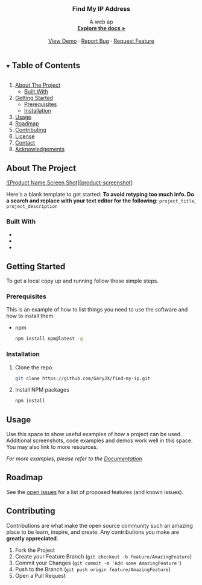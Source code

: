 <!-- TODO: Update README.md. Once done, make repo public -->
<!--
*** Thanks for checking out the Best-README-Template. If you have a suggestion
*** that would make this better, please fork the repo and create a pull request
*** or simply open an issue with the tag "enhancement".
*** Thanks again! Now go create something AMAZING! :D
***
***
***
*** To avoid retyping too much info. Do a search and replace for the following:
*** project_description
-->

<!-- PROJECT LOGO -->
<br />
<p align="center">

  <h3 align="center">Find My IP Address</h3>

  <p align="center">
    A web ap
    <br />
    <a href="https://github.com/GaryJX/find-my-ip"><strong>Explore the docs »</strong></a>
    <br />
    <br />
    <a href="https://github.com/GaryJX/find-my-ip">View Demo</a>
    ·
    <a href="https://github.com/GaryJX/find-my-ip/issues">Report Bug</a>
    ·
    <a href="https://github.com/GaryJX/find-my-ip/issues">Request Feature</a>
  </p>
</p>

<!-- TABLE OF CONTENTS -->
<details open="open">
  <summary><h2 style="display: inline-block">Table of Contents</h2></summary>
  <ol>
    <li>
      <a href="#about-the-project">About The Project</a>
      <ul>
        <li><a href="#built-with">Built With</a></li>
      </ul>
    </li>
    <li>
      <a href="#getting-started">Getting Started</a>
      <ul>
        <li><a href="#prerequisites">Prerequisites</a></li>
        <li><a href="#installation">Installation</a></li>
      </ul>
    </li>
    <li><a href="#usage">Usage</a></li>
    <li><a href="#roadmap">Roadmap</a></li>
    <li><a href="#contributing">Contributing</a></li>
    <li><a href="#license">License</a></li>
    <li><a href="#contact">Contact</a></li>
    <li><a href="#acknowledgements">Acknowledgements</a></li>
  </ol>
</details>

<!-- ABOUT THE PROJECT -->

## About The Project

[![Product Name Screen Shot][product-screenshot]](https://example.com)

Here's a blank template to get started:
**To avoid retyping too much info. Do a search and replace with your text editor for the following:**
`project_title`, `project_description`

### Built With

- []()
- []()
- []()

<!-- GETTING STARTED -->

## Getting Started

To get a local copy up and running follow these simple steps.

### Prerequisites

This is an example of how to list things you need to use the software and how to install them.

- npm
  ```sh
  npm install npm@latest -g
  ```

### Installation

1. Clone the repo
   ```sh
   git clone https://github.com/GaryJX/find-my-ip.git
   ```
2. Install NPM packages
   ```sh
   npm install
   ```

<!-- USAGE EXAMPLES -->

## Usage

Use this space to show useful examples of how a project can be used. Additional screenshots, code examples and demos work well in this space. You may also link to more resources.

_For more examples, please refer to the [Documentation](https://example.com)_

<!-- ROADMAP -->

## Roadmap

See the [open issues](https://github.com/GaryJX/find-my-ip/issues) for a list of proposed features (and known issues).

<!-- CONTRIBUTING -->

## Contributing

Contributions are what make the open source community such an amazing place to be learn, inspire, and create. Any contributions you make are **greatly appreciated**.

1. Fork the Project
2. Create your Feature Branch (`git checkout -b feature/AmazingFeature`)
3. Commit your Changes (`git commit -m 'Add some AmazingFeature'`)
4. Push to the Branch (`git push origin feature/AmazingFeature`)
5. Open a Pull Request

<!-- LICENSE -->

<!-- MARKDOWN LINKS & IMAGES -->
<!-- https://www.markdownguide.org/basic-syntax/#reference-style-links -->

[contributors-shield]: https://img.shields.io/github/contributors/GaryJX/repo.svg?style=for-the-badge
[contributors-url]: https://github.com/GaryJX/repo/graphs/contributors
[forks-shield]: https://img.shields.io/github/forks/GaryJX/repo.svg?style=for-the-badge
[forks-url]: https://github.com/GaryJX/repo/network/members
[stars-shield]: https://img.shields.io/github/stars/GaryJX/repo.svg?style=for-the-badge
[stars-url]: https://github.com/GaryJX/repo/stargazers
[issues-shield]: https://img.shields.io/github/issues/GaryJX/repo.svg?style=for-the-badge
[issues-url]: https://github.com/GaryJX/repo/issues
[license-shield]: https://img.shields.io/github/license/GaryJX/repo.svg?style=for-the-badge
[license-url]: https://github.com/GaryJX/repo/blob/master/LICENSE.txt
[linkedin-shield]: https://img.shields.io/badge/-LinkedIn-black.svg?style=for-the-badge&logo=linkedin&colorB=555
[linkedin-url]: https://linkedin.com/in/GaryJX
